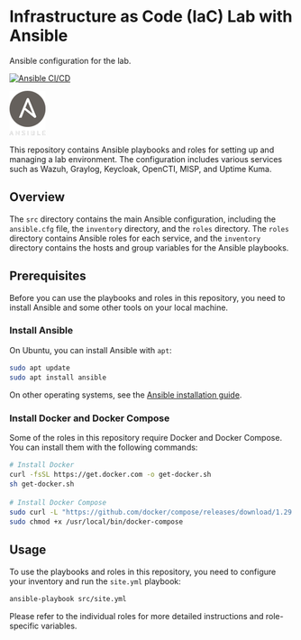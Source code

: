 # Infrastructure as Code (IaC) Lab with Ansible

Ansible configuration for the lab.

[![Ansible CI/CD](https://github.com/codemonkey-science/iac-lab-ansible/actions/workflows/main.yml/badge.svg)](https://github.com/codemonkey-science/iac-lab-ansible/actions/workflows/main.yml)

![Ansible Logo](docs/images/ansible.png)

This repository contains Ansible playbooks and roles for setting up and managing a lab environment. The configuration includes various services such as Wazuh, Graylog, Keycloak, OpenCTI, MISP, and Uptime Kuma.

## Overview

The `src` directory contains the main Ansible configuration, including the `ansible.cfg` file, the `inventory` directory, and the `roles` directory. The `roles` directory contains Ansible roles for each service, and the `inventory` directory contains the hosts and group variables for the Ansible playbooks.

## Prerequisites

Before you can use the playbooks and roles in this repository, you need to install Ansible and some other tools on your local machine.

### Install Ansible

On Ubuntu, you can install Ansible with `apt`:

```sh
sudo apt update
sudo apt install ansible
```

On other operating systems, see the [Ansible installation guide](https://docs.ansible.com/ansible/latest/installation_guide/intro_installation.html).

### Install Docker and Docker Compose

Some of the roles in this repository require Docker and Docker Compose. You can install them with the following commands:

```sh
# Install Docker
curl -fsSL https://get.docker.com -o get-docker.sh
sh get-docker.sh

# Install Docker Compose
sudo curl -L "https://github.com/docker/compose/releases/download/1.29.2/docker-compose-$(uname -s)-$(uname -m)" -o /usr/local/bin/docker-compose
sudo chmod +x /usr/local/bin/docker-compose
```

## Usage

To use the playbooks and roles in this repository, you need to configure your inventory and run the `site.yml` playbook:

```sh
ansible-playbook src/site.yml
```

Please refer to the individual roles for more detailed instructions and role-specific variables.
